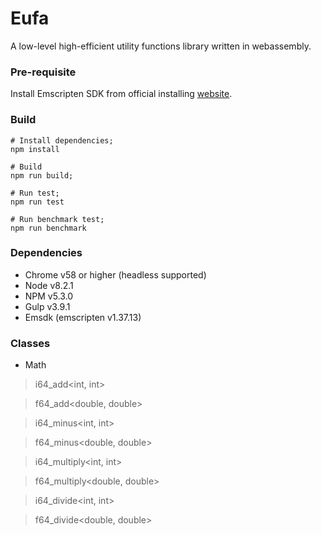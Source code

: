 # Eufa
A low-level high-efficient utility functions library written in webassembly.

### Pre-requisite

Install Emscripten SDK from official installing [website](https://kripken.github.io/emscripten-site/docs/getting_started/downloads.html).


### Build
```shell
# Install dependencies;
npm install

# Build
npm run build;

# Run test;
npm run test

# Run benchmark test;
npm run benchmark
```

### Dependencies
* Chrome v58 or higher (headless supported)
* Node v8.2.1
* NPM v5.3.0
* Gulp v3.9.1
* Emsdk (emscripten v1.37.13)

### Classes

* Math
> i64_add<int, int>

> f64_add<double, double>

> i64_minus<int, int>

> f64_minus<double, double>

> i64_multiply<int, int>

> f64_multiply<double, double>

> i64_divide<int, int>

> f64_divide<double, double>